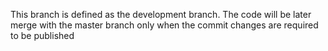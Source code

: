 This branch is defined as the development branch. The code will be later merge with the master branch only when the commit changes are required to be published
